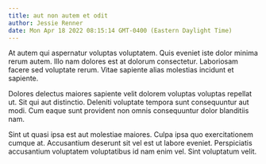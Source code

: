 ```yaml
---
title: aut non autem et odit
author: Jessie Renner
date: Mon Apr 18 2022 08:15:14 GMT-0400 (Eastern Daylight Time)
---
```

At autem qui aspernatur voluptas voluptatem. Quis eveniet iste dolor minima rerum autem. Illo nam dolores est at dolorum consectetur. Laboriosam facere sed voluptate rerum. Vitae sapiente alias molestias incidunt et sapiente.

 Dolores delectus maiores sapiente velit dolorem voluptas voluptas repellat ut. Sit qui aut distinctio. Deleniti voluptate tempora sunt consequuntur aut modi. Cum eaque sunt provident non omnis consequuntur dolor blanditiis nam.

 Sint ut quasi ipsa est aut molestiae maiores. Culpa ipsa quo exercitationem cumque at. Accusantium deserunt sit vel est ut labore eveniet. Perspiciatis accusantium voluptatem voluptatibus id nam enim vel. Sint voluptatum velit.